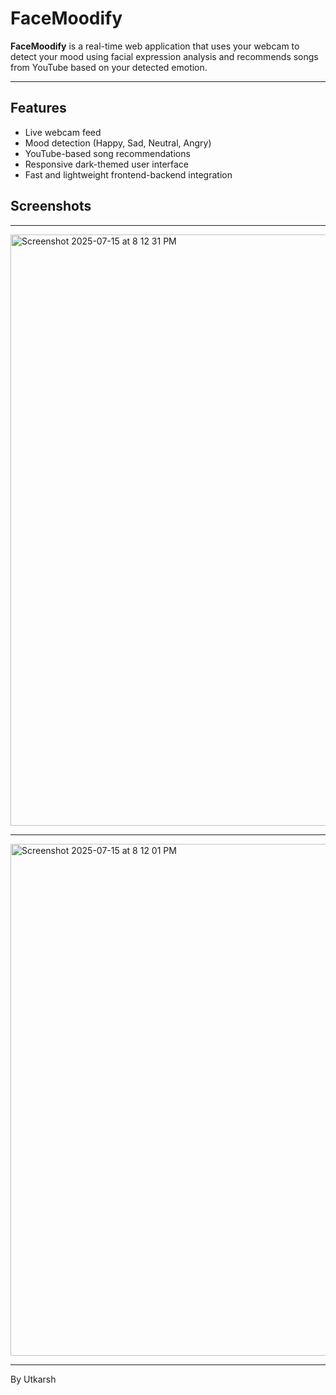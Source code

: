 # FaceMoodify

**FaceMoodify** is a real-time web application that uses your webcam to detect your mood using facial expression analysis and recommends songs from YouTube based on your detected emotion.

---

## Features

- Live webcam feed
- Mood detection (Happy, Sad, Neutral, Angry)
- YouTube-based song recommendations
- Responsive dark-themed user interface
- Fast and lightweight frontend-backend integration

## Screenshots

---

<img width="551" height="946" alt="Screenshot 2025-07-15 at 8 12 31 PM" src="https://github.com/user-attachments/assets/e52a54bb-1368-4896-9d05-8a9f5648ca97" />

---

<img width="534" height="819" alt="Screenshot 2025-07-15 at 8 12 01 PM" src="https://github.com/user-attachments/assets/aeb070ea-9722-463b-92fc-681c83fb6aa5" />

---
By Utkarsh
